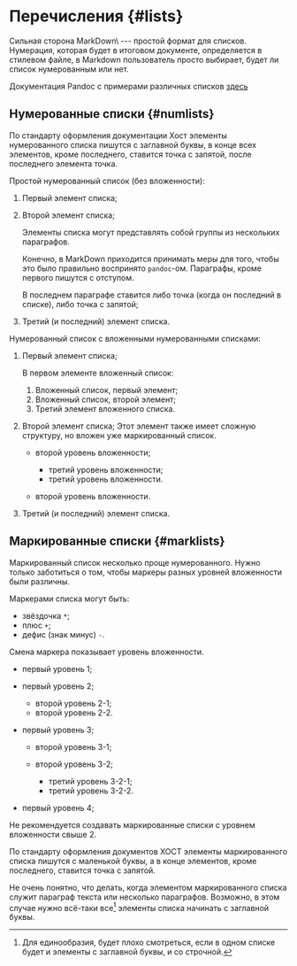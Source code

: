 Перечисления {#lists}
===========================

Сильная сторона MarkDown\ --- простой формат для списков. Нумерация, которая будет в итоговом документе,
определяется в стилевом файле, в Markdown пользователь просто выбирает, будет ли список нумерованным или нет.

Документация Pandoc с примерами различных списков [здесь](http://pandoc.org/MANUAL.html#lists)

## Нумерованные списки {#numlists}

По стандарту оформления документации Хост элементы нумерованного списка пишутся с заглавной буквы,
в конце всех элементов, кроме последнего, ставится точка с запятой, после последнего элемента точка.

Простой нумерованный список (без вложенности):

1. Первый элемент списка;

1. Второй элемент списка;

    Элементы списка могут представлять собой группы из нескольких параграфов.

    Конечно, в MarkDown приходится принимать меры для того, чтобы это было правильно воспринято `pandoc`-ом.
    Параграфы, кроме первого пишутся с отступом.

    В последнем параграфе ставится либо точка (когда он последний в списке), либо точка с запятой;

1. Третий (и последний) элемент списка.

Нумерованный список с вложенными нумерованными списками:

  1. Первый элемент списка;

     В первом элементе вложенный список:

     1. Вложенный список, первый элемент;
     2. Вложенный список, второй элемент;
     3. Третий элемент вложенного списка.

  1. Второй элемент списка;
     Этот элемент также имеет сложную структуру, но вложен уже маркированный список.

     - второй уровень вложенности;

        + третий уровень вложенности;
        + третий уровень вложенности.

     - второй уровень вложенности.


  1. Третий (и последний) элемент списка.

## Маркированные списки {#marklists}

Маркированный список несколько проще нумерованного. Нужно только заботиться о том,
чтобы маркеры разных уровней вложенности были различны.

Маркерами списка могут быть:

* звёздочка `*`;
* плюс `+`;
* дефис (знак минус) `-`.

Смена маркера показывает уровень вложенности.

* первый уровень 1;
* первый уровень 2;

    - второй уровень 2-1;
    - второй уровень 2-2.

* первый уровень 3;

    - второй уровень 3-1;
    - второй уровень 3-2;

        + третий уровень 3-2-1;
        + третий уровень 3-2-2.

* первый уровень 4;

Не рекомендуется создавать маркированные списки с уровнем вложенности свыше 2.

По стандарту оформления документов ХОСТ элементы маркированного списка пишутся с маленькой буквы, а в конце элементов,
кроме последнего, ставится точка с запятой.

Не очень понятно, что делать, когда элементом маркированного списка служит параграф текста или несколько параграфов.
Возможно, в этом случае нужно всё-таки все[^fn1] элементы списка начинать с заглавной буквы.

[^fn1]: Для единообразия, будет плохо смотреться, если в одном списке будет и элементы с заглавной буквы, и со строчной.
